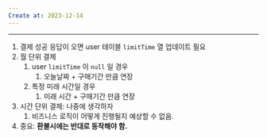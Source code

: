 ```yaml
---
Create at: 2023-12-14
---
```

---

1. 결제 성공 응답이 오면 user 테이블 `limitTime` 열 업데이트 필요
2. 월 단위 결제
	1. user `limitTime` 이 `null` 일 경우
		1. 오늘날짜 + 구매기간 만큼 연장
	2. 특정 미래 시간일 경우
		1. 미래 시간 + 구매기간 만큼 연장
3. 시간 단위 결제: 나중에 생각하자
	1. 비즈니스 로직이 어떻게 진행될지 예상할 수 없음.
4. 중요: **환불시에는 반대로 동작해야 함.**